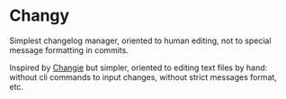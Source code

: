 # Changy

Simplest changelog manager, oriented to human editing, not to special message formatting in commits.

Inspired by [Changie](https://github.com/miniscruff/changie) but simpler, oriented to editing text files by hand: without cli commands to input changes, without strict messages format, etc.
